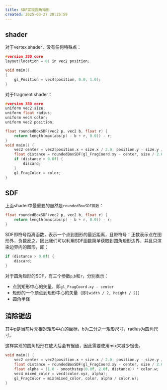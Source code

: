 ```yaml
---
title: SDF实现圆角矩形
created: 2025-03-27 20:25:59
---
```


## shader

对于vertex shader，没有任何特殊点：

```cpp
#version 330 core
layout(location = 0) in vec2 position;

void main()
{
    gl_Position = vec4(position, 0.0, 1.0);
}
```

对于fragment shader：

```cpp
#version 330 core
uniform vec2 size;
uniform float radius;
uniform vec4 color;
uniform vec2 position;

float roundedBoxSDF(vec2 p, vec2 b, float r) {
    return length(max(abs(p) - b + r, 0.0)) - r;
}
void main() {
    vec2 center = vec2(position.x + size.x / 2.0, position.y - size.y / 2.0);
    float distance = roundedBoxSDF(gl_FragCoord.xy - center, size / 2.0, radius * 100.0);
    if (distance > 0.0f) {
        discard;
    }
    gl_FragColor = color;
}
```

## SDF

上面shader中最重要的自然是`roundedBoxSDF函数`：

```cpp
float roundedBoxSDF(vec2 p, vec2 b, float r) {
    return length(max(abs(p) - b + r, 0.0)) - r;
}
```

SDF即符号距离函数，表示一个点到图形的最近距离，且带符号：正数表示点在图形外，负数反之。因此我们可以利用SDF函数简单获取到圆角矩形边界，并且只渲染边界内的图形，即：

```cpp
if (distance > 0.0f) {
    discard;
}
```

对于圆角矩形的SDF，有三个参数`p`,`b`和`r`，分别表示：

- 点到矩形中心的矢量，即`gl_FragCoord.xy - center`
- 矩形的一个顶点到矩形中心的矢量（即`[width / 2, height / 2]`）
- 圆角半径

## 消除锯齿

其中p是当前片元相对矩形中心的坐标，b为二分之一矩形尺寸，radius为圆角尺寸。

这样实现的圆角矩形在放大后会有锯齿，因此需要使用mix来减少锯齿。

```cpp
void main() {
    vec2 center = vec2(position.x + size.x / 2.0, position.y - size.y / 2.0);
    float distance = roundedBoxSDF(gl_FragCoord.xy - center, size / 2.0, radius * 100.0);
    float alpha = (1.0 - smoothstep(0.0f, 2.0f, distance)) * color.w;
    vec4 mixed_color = vec4(color.xyz, alpha);
    gl_FragColor = mix(mixed_color, color, alpha / color.w);
}
```